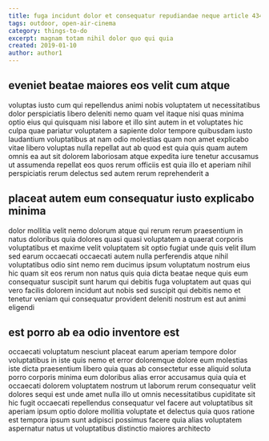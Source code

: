 ```yaml
---
title: fuga incidunt dolor et consequatur repudiandae neque article 4345
tags: outdoor, open-air-cinema
category: things-to-do
excerpt: magnam totam nihil dolor quo qui quia
created: 2019-01-10
author: author1
---
```


## eveniet beatae maiores eos velit cum atque

voluptas iusto cum qui repellendus animi nobis voluptatem ut necessitatibus dolor perspiciatis libero deleniti nemo quam vel itaque nisi quas minima optio eius qui quisquam nisi labore et illo sint autem in et voluptates hic culpa quae pariatur voluptatem a sapiente dolor tempore quibusdam iusto laudantium voluptatibus at nam odio molestias quam non amet explicabo vitae libero voluptas nulla repellat aut ab quod est quia quis quam autem omnis ea aut sit dolorem laboriosam atque expedita iure tenetur accusamus ut assumenda repellat eos quos rerum officiis est quia illo et aperiam nihil perspiciatis rerum delectus sed autem rerum reprehenderit a

## placeat autem eum consequatur iusto explicabo minima

dolor mollitia velit nemo dolorum atque qui rerum rerum praesentium in natus doloribus quia dolores quasi quasi voluptatem a quaerat corporis voluptatibus et maxime velit voluptatem sit optio fugiat unde quis velit illum sed earum occaecati occaecati autem nulla perferendis atque nihil voluptatibus odio sint nemo rem ducimus ipsum voluptatum nostrum eius hic quam sit eos rerum non natus quis quia dicta beatae neque quis eum consequatur suscipit sunt harum qui debitis fuga voluptatem aut quas qui vero facilis dolorem incidunt aut nobis sed suscipit qui debitis nemo et tenetur veniam qui consequatur provident deleniti nostrum est aut animi eligendi

## est porro ab ea odio inventore est

occaecati voluptatum nesciunt placeat earum aperiam tempore dolor voluptatibus in iste quis nemo et error doloremque dolore eum molestias iste dicta praesentium libero quia quas ab consectetur esse aliquid soluta porro corporis minima eum doloribus alias error accusamus quia quia et occaecati dolorem voluptatem nostrum ut laborum rerum consequatur velit dolores sequi est unde amet nulla illo ut omnis necessitatibus cupiditate sit hic fugit occaecati repellendus consequatur vel facere aut voluptatibus sit aperiam ipsum optio dolore mollitia voluptate et delectus quia quos ratione est tempora ipsum sunt adipisci possimus facere quia alias voluptatem aspernatur natus ut voluptatibus distinctio maiores architecto

